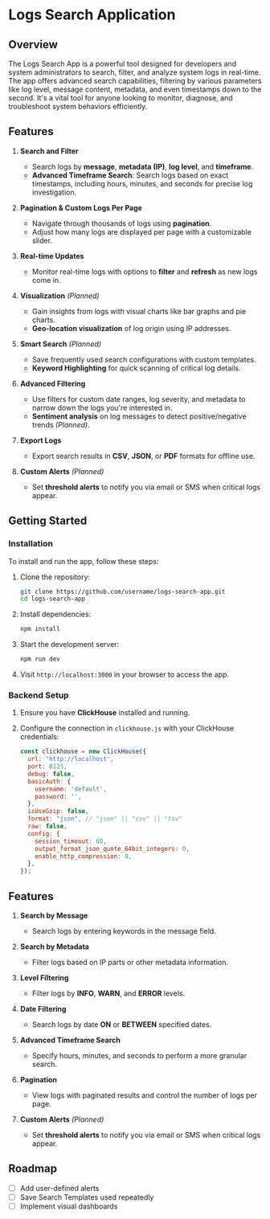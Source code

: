 # **Logs Search Application**

## Overview
The Logs Search App is a powerful tool designed for developers and system administrators to search, filter, and analyze system logs in real-time. The app offers advanced search capabilities, filtering by various parameters like log level, message content, metadata, and even timestamps down to the second. It's a vital tool for anyone looking to monitor, diagnose, and troubleshoot system behaviors efficiently.

## Features

1. **Search and Filter**
   - Search logs by **message**, **metadata (IP)**, **log level**, and **timeframe**.
   - **Advanced Timeframe Search**: Search logs based on exact timestamps, including hours, minutes, and seconds for precise log investigation.

2. **Pagination & Custom Logs Per Page**
   - Navigate through thousands of logs using **pagination**.
   - Adjust how many logs are displayed per page with a customizable slider.

3. **Real-time Updates**
   - Monitor real-time logs with options to **filter** and **refresh** as new logs come in.

4. **Visualization** *(Planned)*
   - Gain insights from logs with visual charts like bar graphs and pie charts.
   - **Geo-location visualization** of log origin using IP addresses.

5. **Smart Search** *(Planned)*
   - Save frequently used search configurations with custom templates.
   - **Keyword Highlighting** for quick scanning of critical log details.

6. **Advanced Filtering**
   - Use filters for custom date ranges, log severity, and metadata to narrow down the logs you're interested in.
   - **Sentiment analysis** on log messages to detect positive/negative trends *(Planned)*.

7. **Export Logs**
   - Export search results in **CSV**, **JSON**, or **PDF** formats for offline use.

8. **Custom Alerts** *(Planned)*
   - Set **threshold alerts** to notify you via email or SMS when critical logs appear.


## Getting Started

### Installation

To install and run the app, follow these steps:

1. Clone the repository:
    ```bash
    git clone https://github.com/username/logs-search-app.git
    cd logs-search-app
    ```

2. Install dependencies:
    ```bash
    npm install
    ```

3. Start the development server:
    ```bash
    npm run dev
    ```

4. Visit `http://localhost:3000` in your browser to access the app.

### Backend Setup

1. Ensure you have **ClickHouse** installed and running.

2. Configure the connection in `clickhouse.js` with your ClickHouse credentials:
    ```javascript
    const clickhouse = new ClickHouse({
      url: 'http://localhost',
      port: 8123,
      debug: false,
      basicAuth: {
        username: 'default',
        password: '',
      },
      isUseGzip: false,
      format: "json", // "json" || "csv" || "tsv"
      raw: false,
      config: {
        session_timeout: 60,
        output_format_json_quote_64bit_integers: 0,
        enable_http_compression: 0,
      },
    });
    ```

## Features

1. **Search by Message**
   - Search logs by entering keywords in the message field.
   
2. **Search by Metadata**
   - Filter logs based on IP parts or other metadata information.
   
3. **Level Filtering**
   - Filter logs by **INFO**, **WARN**, and **ERROR** levels.
   
4. **Date Filtering**
   - Search logs by date **ON** or **BETWEEN** specified dates.

5. **Advanced Timeframe Search**
   - Specify hours, minutes, and seconds to perform a more granular search.

6. **Pagination**
   - View logs with paginated results and control the number of logs per page.

7. **Custom Alerts** *(Planned)*
   - Set **threshold alerts** to notify you via email or SMS when critical logs appear.

## Roadmap

- [ ] Add user-defined alerts
- [ ] Save Search Templates used repeatedly
- [ ] Implement visual dashboards
